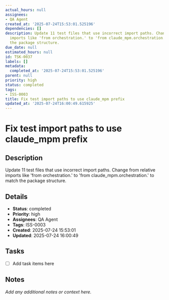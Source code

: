 ```yaml
---
actual_hours: null
assignees:
- QA Agent
created_at: '2025-07-24T15:53:01.525196'
dependencies: []
description: Update 11 test files that use incorrect import paths. Change from relative
  imports like 'from orchestration.' to 'from claude_mpm.orchestration.' to match
  the package structure.
due_date: null
estimated_hours: null
id: TSK-0037
labels: []
metadata:
  completed_at: '2025-07-24T15:53:01.525196'
parent: null
priority: high
status: completed
tags:
- ISS-0003
title: Fix test import paths to use claude_mpm prefix
updated_at: '2025-07-24T16:00:49.615925'
---
```


# Fix test import paths to use claude_mpm prefix

## Description
Update 11 test files that use incorrect import paths. Change from relative imports like 'from orchestration.' to 'from claude_mpm.orchestration.' to match the package structure.

## Details
- **Status**: completed
- **Priority**: high
- **Assignees**: QA Agent
- **Tags**: ISS-0003
- **Created**: 2025-07-24 15:53:01
- **Updated**: 2025-07-24 16:00:49

## Tasks
- [ ] Add task items here

## Notes
_Add any additional notes or context here._
